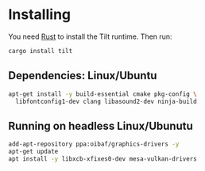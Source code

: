 # Installing

You need [Rust](https://www.rust-lang.org/) to install the Tilt runtime. Then run:

```sh
cargo install tilt
```

## Dependencies: Linux/Ubuntu

```sh
apt-get install -y build-essential cmake pkg-config \
  libfontconfig1-dev clang libasound2-dev ninja-build
```

## Running on headless Linux/Ubunutu

```sh
add-apt-repository ppa:oibaf/graphics-drivers -y
apt-get update
apt install -y libxcb-xfixes0-dev mesa-vulkan-drivers
```
